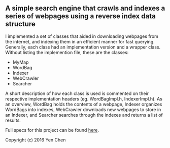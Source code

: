 A simple search engine that crawls and indexes a series of webpages using a reverse index data structure
---------------------------------------------------------------------------------------------------------
I implemented a set of classes that aided in downloading webpages from the internet, and indexing them in an efficient manner for fast querying. Generally, each class had an implementation version and a wrapper class. Without listing the implemention file, these are the classes:
- MyMap
- WordBag
- Indexer
- WebCrawler
- Searcher

A short description of how each class is used is commented on their respective implementation headers (eg. WordBagImpl.h, IndexerImpl.h). As an overview, WordBag holds the contents of a webpage, Indexer organizes WordBags into indexes, WebCrawler downloads new webpages to store in an Indexer, and Searcher searches through the indexes and returns a list of results.

Full specs for this project can be found [here](https://github.com/nehcney/Search-Engine/blob/master/spec.doc).

Copyright (c) 2016 Yen Chen
